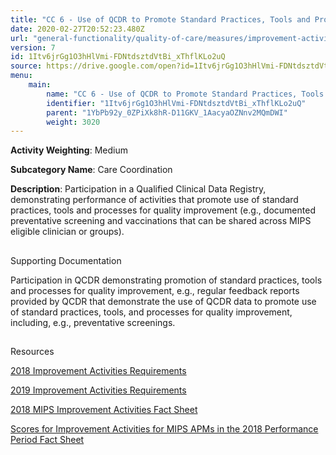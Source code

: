 ```yaml
---
title: "CC 6 - Use of QCDR to Promote Standard Practices, Tools and Processes in Practice for Improvement in Care Coordination"
date: 2020-02-27T20:52:23.480Z
url: "general-functionality/quality-of-care/measures/improvement-activities-measures/2018-improvement-activities/cc-6-use-of-qcdr-to-promote-standard-practices-tools-and-processes-in-practice-for-improvement-in-ca.html"
version: 7
id: 1Itv6jrGg1O3hHlVmi-FDNtdsztdVtBi_xThflKLo2uQ
source: https://drive.google.com/open?id=1Itv6jrGg1O3hHlVmi-FDNtdsztdVtBi_xThflKLo2uQ
menu:
    main:
        name: "CC 6 - Use of QCDR to Promote Standard Practices, Tools and Processes in Practice for Improvement in Care Coordination"
        identifier: "1Itv6jrGg1O3hHlVmi-FDNtdsztdVtBi_xThflKLo2uQ"
        parent: "1YbPb92y_0ZPiXk8hR-D11GKV_1AacyaOZNnv2MQmDWI"
        weight: 3020
---
```









**Activity Weighting**: Medium

**Subcategory Name**: Care Coordination

**Description**: Participation in a Qualified Clinical Data Registry, demonstrating performance of activities that promote use of standard practices, tools and processes for quality improvement (e.g., documented preventative screening and vaccinations that can be shared across MIPS eligible clinician or groups).







## 

Supporting Documentation

Participation in QCDR demonstrating promotion of standard practices, tools and processes for quality improvement, e.g., regular feedback reports provided by QCDR that demonstrate the use of QCDR data to promote use of standard practices, tools, and processes for quality improvement, including, e.g., preventative screenings.







## 

Resources

[2018 Improvement Activities Requirements](https://qpp.cms.gov/mips/improvement-activities?py=2018)

[2019 Improvement Activities Requirements](https://qpp.cms.gov/mips/improvement-activities?py=2019)

[2018 MIPS Improvement Activities Fact Sheet](https://qpp.cms.gov/resource/2018%20MIPS%20Improvement%20Activities%20Fact%20Sheet)

[Scores for Improvement Activities for MIPS APMs in the 2018 Performance Period Fact Sheet](https://qpp.cms.gov/resource/2018%20MIPS%20APMs%20improvement%20Activities%20scores%20fact%20sheet)

